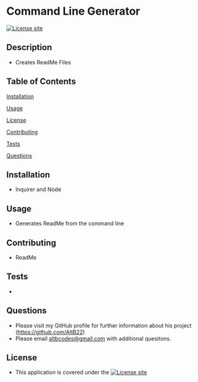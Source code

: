 # Command Line Generator    
  [![License site](https://img.shields.io/badge/License-mit-blue.svg)](https://choosealicense.com/licenses/mit)

  ## Description
  - Creates ReadMe Files
  ## Table of Contents
  [Installation](#installation)

  [Usage](#usage)

  [License](#license)

  [Contributing](#contributing)

  [Tests](#tests)

  [Questions](#questions)

  ## Installation
  - Inquirer and Node 
  ## Usage
  - Generates ReadMe from the command line
  ## Contributing
  - ReadMe
  ## Tests
  - 
  ## Questions
  - Please visit my GitHub profile for further information about his project (https://github.com/AltB22)
  - Please email altbcodes@gmail.com with additional quesitons.
  ## License
  - This application is covered under the [![License site](https://img.shields.io/badge/License-mit-blue.svg)](https://choosealicense.com/licenses/mit)